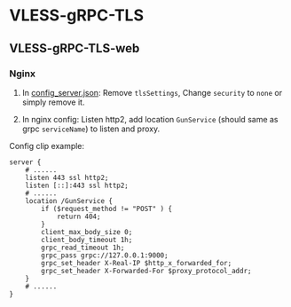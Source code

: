 # VLESS-gRPC-TLS

## VLESS-gRPC-TLS-web

### Nginx

1. In [config_server.json](config_server.json): Remove `tlsSettings`, Change `security` to `none` or simply remove it.

2. In nginx config: Listen http2, add location `GunService` (should same as grpc `serviceName`) to listen and proxy.

Config clip example:

```nginx
server {
    # ......
    listen 443 ssl http2;
    listen [::]:443 ssl http2;
    # ......
    location /GunService {
        if ($request_method != "POST" ) {
            return 404;
        }
        client_max_body_size 0;
        client_body_timeout 1h;
        grpc_read_timeout 1h;
        grpc_pass grpc://127.0.0.1:9000;
        grpc_set_header X-Real-IP $http_x_forwarded_for;
        grpc_set_header X-Forwarded-For $proxy_protocol_addr;
    }
    # ......
}
```
